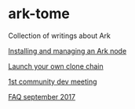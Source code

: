 # ark-tome

Collection of writings about Ark

[Installing and managing an Ark node](installing-and-managing-an-ark-node.md)

[Launch your own clone chain](launch-your-own-clone-chain.md)

[1st community dev meeting](arks-1st-community-developer-meeting.md)

[FAQ september 2017](ark-faq-september-2017.md)


